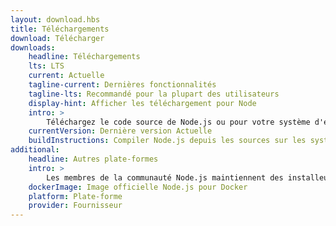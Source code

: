 ```yaml
---
layout: download.hbs
title: Téléchargements
download: Télécharger
downloads:
    headline: Téléchargements
    lts: LTS
    current: Actuelle
    tagline-current: Dernières fonctionnalités
    tagline-lts: Recommandé pour la plupart des utilisateurs
    display-hint: Afficher les téléchargement pour Node
    intro: >
        Téléchargez le code source de Node.js ou pour votre système d'exploitation et commencez à développer dès aujourd'hui.
    currentVersion: Dernière version Actuelle
    buildInstructions: Compiler Node.js depuis les sources sur les systèmes d'exploitation maintenus
additional:
    headline: Autres plate-formes
    intro: >
        Les membres de la communauté Node.js maintiennent des installeurs de Node.js pour d'autres plate-formes. Veuillez noter que ces téléchargements ne sont pas maintenus par l'équipe principale de Node.js et n'offrent pas forcément la même qualité que les téléchargements officiels.
    dockerImage: Image officielle Node.js pour Docker
    platform: Plate-forme
    provider: Fournisseur
---
```

